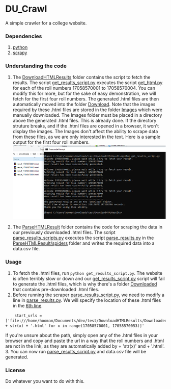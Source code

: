 # DU_Crawl
A simple crawler for a college website.

### Dependencies
1. [python](https://www.python.org/)
2. [scrapy](https://scrapy.org/)

### Understanding the code

1. The [DownloadHTMLResults](https://github.com/genericSpecimen/DU_Crawl/tree/master/DownloadHTMLResults) folder contains the script to fetch the results. The script [get_results_script.py](https://github.com/genericSpecimen/DU_Crawl/blob/master/DownloadHTMLResults/get_results_script.py) executes the script [get_html.py](https://github.com/genericSpecimen/DU_Crawl/blob/master/DownloadHTMLResults/get_html.py) for each of the roll numbers 17058570001 to 17058570004. You can modify this for more, but for the sake of easy demonstration, we will fetch for the first four roll numbers. The generated .html files are then automatically moved into the folder [Download](https://github.com/genericSpecimen/DU_Crawl/tree/master/DownloadHTMLResults/Download).
Note that the images required by these .html files are stored in the folder [Images](https://github.com/genericSpecimen/DU_Crawl/tree/master/DownloadHTMLResults/Images) which were manually downloaded. The Images folder must be placed in a directory above the generated .html files. This is already done. If the directory struture breaks, and if the .html files are opened in a browser, it won't display the images. The Images don't affect the ability to scrape data from these files, as we are only interested in the text.
Here is a sample output for the first four roll numbers.
![.html files](https://github.com/genericSpecimen/DU_Crawl/blob/master/savehtml.PNG)

2. The [ParseHTMLResult](https://github.com/genericSpecimen/DU_Crawl/tree/master/ParseHTMLResult) folder contains the code for scraping the data in our previously downloaded .html files. The script [parse_results_scripts.py](https://github.com/genericSpecimen/DU_Crawl/blob/master/ParseHTMLResult/parse_results_script.py) executes the script [parse_results.py](https://github.com/genericSpecimen/DU_Crawl/tree/master/ParseHTMLResult/ParseHTMLResult/spiders) in the [ParseHTMLResult/spiders](https://github.com/genericSpecimen/DU_Crawl/tree/master/ParseHTMLResult/ParseHTMLResult/spiders) folder and writes the required data into a data.csv file.

### Usage
1. To fetch the .html files, run ```python get_results_script.py```. The website is often terribly slow or down and our [get_results_script.py](https://github.com/genericSpecimen/DU_Crawl/blob/master/DownloadHTMLResults/get_results_script.py) script will fail to generate the .html files, which is why there's a folder [Downloaded](https://github.com/genericSpecimen/DU_Crawl/tree/master/DownloadHTMLResults/Downloaded) that contains pre-downloaded .html files.
2. Before running the scraper [parse_results_script.py](https://github.com/genericSpecimen/DU_Crawl/blob/master/ParseHTMLResult/parse_results_script.py), we need to modify a line in [parse_results.py](https://github.com/genericSpecimen/DU_Crawl/blob/master/ParseHTMLResult/ParseHTMLResult/spiders/parse_results.py). We will specify the location of these .html files in the [6th line](https://github.com/genericSpecimen/DU_Crawl/blob/3c2ce47ae48deca10790498b2406cae1f8207ec5/ParseHTMLResult/ParseHTMLResult/spiders/parse_results.py#L6).
```
	start_urls = ['file:///home/hooman/Documents/dev/test/DownloadHTMLResults/Downloaded/result_' + str(x) + '.html' for x in range(17058570001, 17058570053)]'
```
If you're unsure about the path, simply open any of the .html files in your browser and copy and paste the url in a way that the roll numbers and .html are not in the link, as they are automatically added by + 'str(x)' and + '.html'.
3. You can now run [parse_results_script.py](https://github.com/genericSpecimen/DU_Crawl/blob/master/ParseHTMLResult/parse_results_script.py) and data.csv file will be generated. 

### License
Do whatever you want to do with this.
